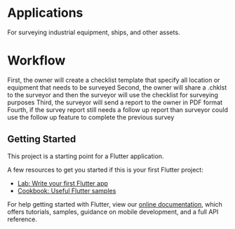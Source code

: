 # Applications 
For surveying industrial equipment, ships, and other assets.

# Workflow
First, the owner will create a checklist template that specify all location or equipment that needs to be surveyed
Second, the owner will share a .chklst to the surveyor and then the surveyor will use the checklist for surveying purposes
Third, the surveyor will send a report to the owner in PDF format
Fourth, if the survey report still needs a follow up report than surveyor could use the follow up feature to complete the previous survey



## Getting Started

This project is a starting point for a Flutter application.

A few resources to get you started if this is your first Flutter project:

- [Lab: Write your first Flutter app](https://flutter.dev/docs/get-started/codelab)
- [Cookbook: Useful Flutter samples](https://flutter.dev/docs/cookbook)

For help getting started with Flutter, view our
[online documentation](https://flutter.dev/docs), which offers tutorials,
samples, guidance on mobile development, and a full API reference.
